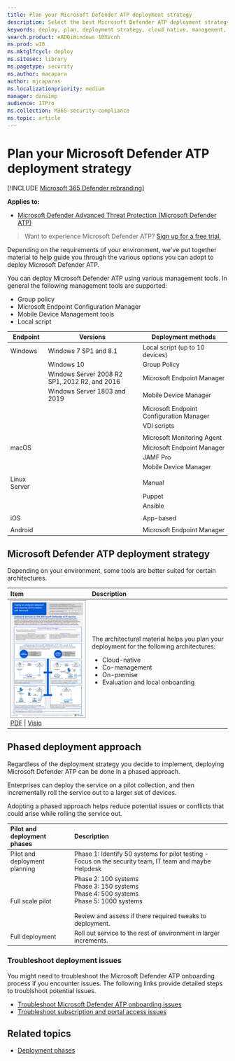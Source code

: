 ```yaml
---
title: Plan your Microsoft Defender ATP deployment strategy
description: Select the best Microsoft Defender ATP deployment strategy for your environment
keywords: deploy, plan, deployment strategy, cloud native, management, on prem, evaluation, onboarding, local, group policy, gp, endpoint manager, mem
search.product: eADQiWindows 10XVcnh
ms.prod: w10
ms.mktglfcycl: deploy
ms.sitesec: library
ms.pagetype: security
ms.author: macapara
author: mjcaparas
ms.localizationpriority: medium
manager: dansimp
audience: ITPro
ms.collection: M365-security-compliance  
ms.topic: article
---
```


# Plan your Microsoft Defender ATP deployment strategy

[!INCLUDE [Microsoft 365 Defender rebranding](../../includes/microsoft-defender.md)]

**Applies to:**
- [Microsoft Defender Advanced Threat Protection (Microsoft Defender ATP)](https://go.microsoft.com/fwlink/p/?linkid=2069559)

>Want to experience Microsoft Defender ATP? [Sign up for a free trial.](https://www.microsoft.com/microsoft-365/windows/microsoft-defender-atp?ocid=docs-wdatp-secopsdashboard-abovefoldlink) 

Depending on the requirements of your environment, we've put together material to help guide you through the various options you can adopt to deploy Microsoft Defender ATP. 


You can deploy Microsoft Defender ATP using various management tools. In general the following management tools are supported:

- Group policy
- Microsoft Endpoint Configuration Manager
- Mobile Device Management tools
- Local script

| Endpoint     | Versions                                      | Deployment methods                       |
|--------------|-----------------------------------------------|------------------------------------------|
| Windows      | Windows 7 SP1 and 8.1                         | Local script (up to 10 devices)          |
|              | Windows 10                                    | Group Policy                             |
|              | Windows Server 2008 R2 SP1, 2012 R2, and 2016 | Microsoft Endpoint Manager               |
|              | Windows Server 1803 and 2019                  | Mobile Device Manager                    |
|              |                                               | Microsoft Endpoint Configuration Manager |
|              |                                               | VDI scripts                              |
|              |                                               |                                          |
|              |                                               | Microsoft Monitoring Agent               |
| macOS        |                                               | Microsoft Endpoint Manager               |
|              |                                               | JAMF Pro                                 |
|              |                                               | Mobile Device Manager                    |
|              |                                               |                                          |
| Linux Server |                                               | Manual                                   |
|              |                                               | Puppet                                   |
|              |                                               | Ansible                                  |
|              |                                               |                                          |
| iOS          |                                               | App-based                                |
|              |                                               |                                          |
| Android      |                                               | Microsoft Endpoint Manager               |



## Microsoft Defender ATP deployment strategy

Depending on your environment, some tools are better suited for certain architectures.


|**Item**|**Description**|
|:-----|:-----|
|[![Thumb image for Microsoft Defender ATP deployment strategy](images/mdatp-deployment-strategy.png)](https://github.com/MicrosoftDocs/windows-itpro-docs/raw/public/windows/security/threat-protection/microsoft-defender-atp/downloads/mdatp-deployment-strategy.pdf)<br/> [PDF](https://github.com/MicrosoftDocs/windows-itpro-docs/raw/public/windows/security/threat-protection/microsoft-defender-atp/downloads/mdatp-deployment-strategy.pdf)  \| [Visio](https://github.com/MicrosoftDocs/windows-itpro-docs/raw/public/windows/security/threat-protection/microsoft-defender-atp/downloads/mdatp-deployment-strategy.vsdx) | The architectural material helps you plan your deployment for the following architectures: <ul><li> Cloud-native </li><li> Co-management </li><li> On-premise</li><li>Evaluation and local onboarding</li>


## Phased deployment approach
Regardless of the deployment strategy you decide to implement, deploying Microsoft Defender ATP can be done in a phased approach. 

Enterprises can deploy the service on a pilot collection, and then incrementally roll the service out to a larger set of devices.

Adopting a phased approach helps reduce potential issues or conflicts that could arise while rolling the service out.

|**Pilot and deployment phases**|**Description**|
|:-----|:-----|
Pilot and deployment planning | Phase 1: Identify 50 systems for pilot testing - Focus on the security team, IT team and maybe Helpdesk
Full scale pilot | Phase 2: 100  systems <br> 	Phase 3: 150 systems <br> Phase 4: 500 systems <br> Phase 5: 1000 systems <br><br> Review and assess if there required tweaks to deployment. 
Full deployment | Roll out service to the rest of environment in larger increments.


### Troubleshoot deployment issues
You might need to troubleshoot the Microsoft Defender ATP onboarding process if you encounter issues. The following links provide detailed steps to troublshoot potential issues.

- [Troubleshoot Microsoft Defender ATP onboarding issues](troubleshoot-onboarding.md)
- [Troubleshoot subscription and portal access issues](troubleshoot-onboarding-error-messages.md)


  
## Related topics
- [Deployment phases](deployment-phases.md)
